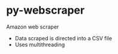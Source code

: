 # py-webscraper
Amazon web scraper 
- Data scraped is directed into a CSV file
- Uses multithreading
